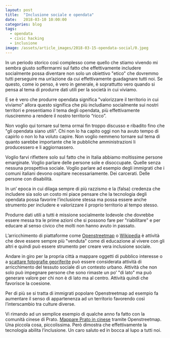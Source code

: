 ```yaml
---
layout: post
title:  "Inclusione sociale e opendata"
date:   2018-03-10 10:00:00
categories: blog
tags:
  - opendata
  - civic hacking
  - inclusione
image: /assets/article_images/2018-03-15-opendata-social/0.jpeg
---
```


In un periodo storico così complesso come quello che stiamo vivendo mi sembra giusto soffermarmi sul fatto che effettivamente includere socialmente possa diventare non solo un obiettivo "etico" che dovremmo tutti perseguire ma un’azione da cui effettivamente guadagnare tutti noi. Se questo, come io penso, è vero in generale, è soprattutto vero quando si pensa al tema di produrre dati utili per la società in cui viviamo.

E se è vero che produrre opendata significa "valorizzare il territorio in cui viviamo" allora questo significa che più includiamo socialmente sui nostri territori e presentiamo il tema degli opendata, più effettivamente riusciremmo a rendere il nostro territorio “ricco”.

Non voglio qui tornare sul tema ormai fin troppo discusso e ribadito fino che "gli opendata siano utili". Chi non lo ha capito oggi non ha avuto tempo di capirlo o non lo ha voluto capire. Non voglio nemmeno tornare sul tema di quanto sarebbe importante che le pubbliche amministrazioni li producessero e li aggiornassero.

Voglio farvi riflettere solo sul fatto che in Italia abbiamo moltissime persone emarginate. Voglio parlare delle persone sole e disoccupate. Quelle senza nessuna prospettiva sociale. Voglio parlare ad esempio degli immigrati che i comuni italiani devono ospitare necessariamente. Dei carcerati. Delle persone con disabilità.

In un’ epoca in cui dilaga sempre di più razzismo e la (falsa) credenza che includere sia solo un costo mi piace pensare che la tecnologia degli opendata possa favorire l’inclusione stessa ma possa essere anche strumento per includere e valorizzare il proprio territorio al tempo stesso.

Produrre dati utili a tutti è missione socialmente lodevole che dovrebbe essere messa tra le prime azioni che si possono fare per "riabilitare" e per educare al senso civico che molti non hanno avuto in passato.

L’arricchimento di piattaforme come [Openstreetmap](https://www.openstreetmap.org/) o [Wikipedia](https://www.wikipedia.org/) è attività che deve essere sempre più "venduta" come di educazione al vivere con gli altri e quindi può essere strumento per creare vera inclusione sociale.

Andare in giro per la propria città a mappare oggetti di pubblico interesse o a [scattare fotografie georiferite](http://www.iltempe.it/blog/2017/12/30/dati-dalle-foto.html) può essere considerata attività di arricchimento del tessuto sociale di un contesto urbano. Attività che non solo può impegnare persone che sono rimaste un po’ "di lato" ma può generare valore per chi non è di lato ma al centro. Attività quindi che favorisce la coesione.

Per di più se si tratta di immigrati popolare Openstreetmap ad esempio fa aumentare il senso di appartenenza ad un territorio favorendo così l’interscambio tra culture diverse.

Vi rimando ad un semplice esempio di qualche anno fa fatto con la comunità cinese di Prato. [Mappare Prato in cinese](http://www.iltempe.it/gli-opendata-per-linclusione-mappare-prato-in-cinese/) tramite Openstreetmap. Una piccola cosa, piccolissima. Però dimostra che effettivamente la tecnologia abilita l’inclusione. Un caro saluto ed in bocca al lupo a tutti noi.